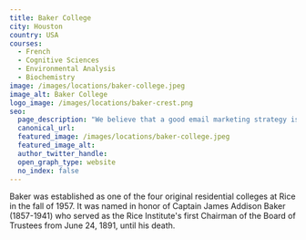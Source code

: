 ```yaml
---
title: Baker College
city: Houston
country: USA
courses:
  - French
  - Cognitive Sciences
  - Environmental Analysis
  - Biochemistry
image: /images/locations/baker-college.jpeg
image_alt: Baker College
logo_image: /images/locations/baker-crest.png
seo:
  page_description: "We believe that a good email marketing strategy is the key to growth. So we’re helping you grow your business with tools and resources that make email marketing easy."
  canonical_url:
  featured_image: /images/locations/baker-college.jpeg
  featured_image_alt:
  author_twitter_handle:
  open_graph_type: website
  no_index: false
---
```


Baker was established as one of the four original residential colleges at Rice in the fall of 1957. It was named in honor of Captain James Addison Baker (1857-1941) who served as the Rice Institute's first Chairman of the Board of Trustees from June 24, 1891, until his death. 